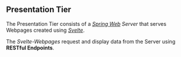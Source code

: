 ## Presentation Tier

The Presentation Tier consists of a *[Spring Web](https://docs.spring.io/spring-boot/docs/current/reference/html/web.html) Server* that serves Webpages created using *[Svelte](https://svelte.dev/)*.

The *Svelte-Webpages* request and display data from the Server using **RESTful Endpoints**.